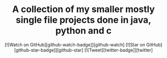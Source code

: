 <h1 align="center">
	A collection of my smaller mostly single file projects done in java, python and c
</h1>

<div align="center">
[![Watch on GitHub][github-watch-badge]][github-watch]
[![Star on GitHub][github-star-badge]][github-star]
[![Tweet][twitter-badge]][twitter]
</div>
